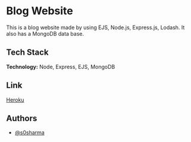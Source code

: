 
# Blog Website

This is a blog website made by using EJS, Node.js, Express.js, Lodash. It also has a MongoDB data base.


## Tech Stack

**Technology:** Node, Express, EJS, MongoDB

  
## Link

[Heroku](https://dry-wildwood-13884.herokuapp.com/)

  
## Authors

- [@s0sharma](https://github.com/s0sharma)

  
